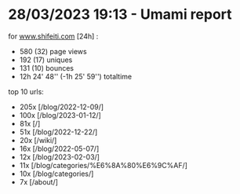 # 28/03/2023 19:13 - Umami report
for www.shifeiti.com [24h] :

 - 580 (32) page views
 - 192 (17) uniques
 - 131 (10) bounces
 - 12h 24' 48'' (-1h 25' 59'') totaltime


top 10 urls:
 - 205x [/blog/2022-12-09/]
 - 100x [/blog/2023-01-12/]
 - 81x [/]
 - 51x [/blog/2022-12-22/]
 - 20x [/wiki/]
 - 16x [/blog/2022-05-07/]
 - 12x [/blog/2023-02-03/]
 - 11x [/blog/categories/%E6%8A%80%E6%9C%AF/]
 - 10x [/blog/categories/]
 - 7x [/about/]


